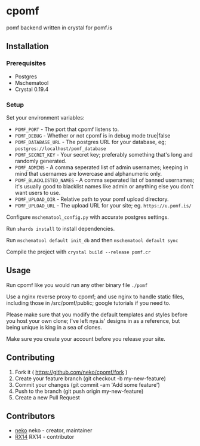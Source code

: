 # cpomf

pomf backend written in crystal for pomf.is

## Installation

### Prerequisites
- Postgres
- Mschematool
- Crystal 0.19.4

### Setup
Set your environment variables:

- `POMF_PORT` - The port that cpomf listens to.
- `POMF_DEBUG` - Whether or not cpomf is in debug mode true|false
- `POMF_DATABASE_URL` - The postgres URL for your database, eg; `postgres://localhost/pomf_database`
- `POMF_SECRET_KEY` - Your secret key; preferably something that's long and randomly generated.
- `POMF_ADMINS` - A comma seperated list of admin usernames; keeping in mind that usernames are lowercase and alphanumeric only.
- `POMF_BLACKLISTED_NAMES` - A comma seperated list of banned usernames; it's usually good to blacklist names like admin or anything else you don't want users to use.
- `POMF_UPLOAD_DIR` - Relative path to your pomf upload directory.
- `POMF_UPLOAD_URL` - The upload URL for your site; eg. `https://u.pomf.is/`

Configure `mschematool_config.py` with accurate postgres settings.

Run `shards install` to install dependencies.

Run `mschematool default init_db` and then `mschematool default sync`

Compile the project with `crystal build --release pomf.cr`

## Usage

Run cpomf like you would run any other binary file `./pomf`

Use a nginx reverse proxy to cpomf; and use nginx to handle static files, including those in /src/pomf/public; google tutorials if you need to.

Please make sure that you modify the default templates and styles before you host your own clone; I've left nya.is' designs in as a reference, but being unique is king in a sea of clones.

Make sure you create your account before you release your site.

## Contributing

1. Fork it ( https://github.com/neko/cpomf/fork )
2. Create your feature branch (git checkout -b my-new-feature)
3. Commit your changes (git commit -am 'Add some feature')
4. Push to the branch (git push origin my-new-feature)
5. Create a new Pull Request

## Contributors

- [neko](https://github.com/neko) neko - creator, maintainer
- [RX14](https://github.com/RX14) RX14 - contributor
